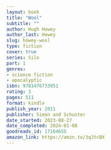 ```yaml
---
layout: book
title: "Wool"
subtitle: ""
author: Hugh Howey
author_last: Howey
slug: howey-wool
type: fiction
cover: true
series: Silo
part: 1
genres:
- science fiction
- apocalyptic
isbn: 9781476733951
rating: 3
pages: 511
format: kindle
publish_year: 2011
publisher: Simon and Schuster
date_started: 2023-08-27
date_completed: 2024-01-08
goodreads_id: 17164655
amazon_link: https://amzn.to/3qJtcBX
---
```

